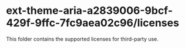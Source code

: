 # ext-theme-aria-a2839006-9bcf-429f-9ffc-7fc9aea02c96/licenses

This folder contains the supported licenses for third-party use.
